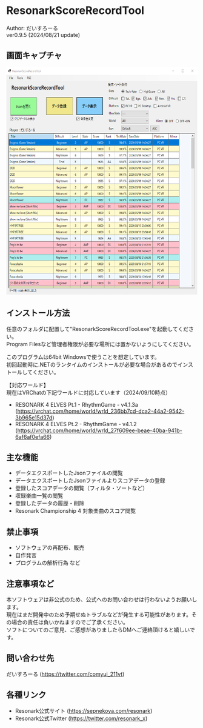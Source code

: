 # ResonarkScoreRecordTool
 Author: だいすろーる  
 ver0.9.5 (2024/08/21 update)  

## 画面キャプチャ  
<img src="Images/rsrt_v095.png" alt="rsrt_v095" height="600px">

## インストール方法
任意のフォルダに配置して"ResonarkScoreRecordTool.exe"を起動してください。  
Program Filesなど管理者権限が必要な場所には置かないようにしてください。  
  
このプログラムは64bit Windowsで使うことを想定しています。  
初回起動時に.NETのランタイムのインストールが必要な場合があるのでインストールしてください。  

【対応ワールド】  
現在はVRChatの下記ワールドに対応しています（2024/09/10時点）  
- RESONARK 4 ELVES Pt.1 - RhythmGame - v4.1.3a   
(https://vrchat.com/home/world/wrld_236bb7cd-dca2-44a2-9542-3b965e15d37d)
- RESONARK 4 ELVES Pt.2 - RhythmGame - v4.1.2   
(https://vrchat.com/home/world/wrld_27f609ee-beae-40ba-941b-6af6af0efa66)

## 主な機能
- データエクスポートしたJsonファイルの閲覧
- データエクスポートしたJsonファイルよりスコアデータの登録
- 登録したスコアデータの閲覧（フィルタ・ソートなど）
- 収録楽曲一覧の閲覧
- 登録したデータの履歴・削除
- Resonark Championship 4 対象楽曲のスコア閲覧

## 禁止事項 
- ソフトウェアの再配布、販売 
- 自作発言
- プログラムの解析行為 など

## 注意事項など 
本ソフトウェアは非公式のため、公式へのお問い合わせは行わないようお願いします。  
現在はまだ開発中のため予期せぬトラブルなどが発生する可能性があります。その場合の責任は負いかねますのでご了承ください。  
ソフトについてのご意見、ご感想がありましたらDMへご連絡頂けると嬉しいです。  

## 問い合わせ先
だいすろーる (https://twitter.com/comyui_211vt)

## 各種リンク 
- Resonark公式サイト (https://sepnekoya.com/resonark)  
- Resonark公式Twitter (https://twitter.com/resonark_x)  

